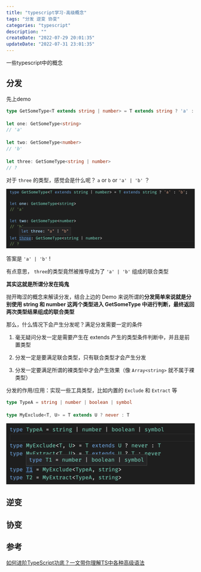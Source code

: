 ```yaml
---
title: "typescript学习-高级概念"
tags: "分发 逆变 协变"
categories: "typescript"
description: ""
createDate: "2022-07-29 20:01:35"
updateDate: "2022-07-31 23:01:35"
---
```


一些typescript中的概念

## 分发

先上demo

``` ts
type GetSomeType<T extends string | number> = T extends string ? 'a' : 'b';

let one: GetSomeType<string>
// 'a'

let two: GetSomeType<number>
// 'b'

let three: GetSomeType<string | number>
// ?
```

对于 `three` 的类型，感觉会是什么呢？ `a` or `b` or `'a' | 'b'` ？

![类型分发](/img/typescript-high-concept-0.png)

答案是 `'a' | 'b'` !

有点意思， `three`的类型竟然被推导成为了 `'a' | 'b'` 组成的联合类型

**其实这就是所谓分发在捣鬼**

抛开晦涩的概念来解读分发，结合上边的 Demo 来说所谓的**分发简单来说就是分别使用 string 和 number 这两个类型进入 GetSomeType 中进行判断，最终返回两次类型结果组成的联合类型**

那么，什么情况下会产生分发呢？满足分发需要一定的条件

1. 毫无疑问分发一定是需要产生在 extends 产生的类型条件判断中，并且是前置类型

2. 分发一定是要满足联合类型，只有联合类型才会产生分发

3. 分发一定要满足所谓的裸类型中才会产生效果（像 `Array<string>` 就不属于裸类型）

分发的作用/应用：实现一些工具类型，比如内置的 `Exclude` 和 `Extract` 等

```ts
type TypeA = string | number | boolean | symbol

type MyExclude<T, U> = T extends U ? never : T
```

![分发的应用-Exclude](/img/typescript-high-concept-1.png)

## 逆变

## 协变

## 参考

[如何进阶TypeScript功底？一文带你理解TS中各种高级语法](https://juejin.cn/post/7089809919251054628)

